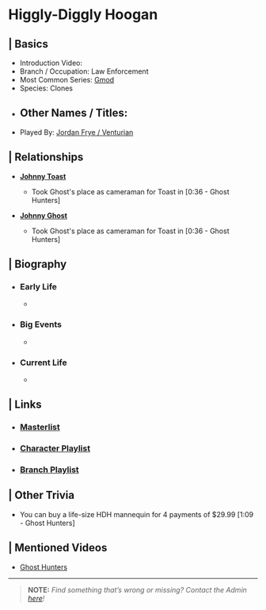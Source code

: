 # Higgly-Diggly Hoogan 


## | Basics  
- Introduction Video: []()  
- Branch / Occupation: Law Enforcement  
- Most Common Series: [Gmod]()  
- Species: Clones  
- Other Names / Titles:   
  -   
- Played By: [Jordan Frye / Venturian]()  


## | Relationships  
- [**Johnny Toast**]()  
  - Took Ghost's place as cameraman for Toast in [0:36 - Ghost Hunters]

- [**Johnny Ghost**]()
  - Took Ghost's place as cameraman for Toast in [0:36 - Ghost Hunters] 


## | Biography  
- ### Early Life  
  -   
- ### Big Events  
  -   
- ### Current Life  
  -   

 
## | Links  
- ### [Masterlist]()  
- ### [Character Playlist]()  
- ### [Branch Playlist]()  


## | Other Trivia  
- You can buy a life-size HDH mannequin for 4 payments of $29.99 [1:09 - Ghost Hunters]

## | Mentioned Videos
- [Ghost Hunters]()

----

> **NOTE:** *Find something that’s wrong or missing? Contact the Admin [here](./chapter_2.md)!*